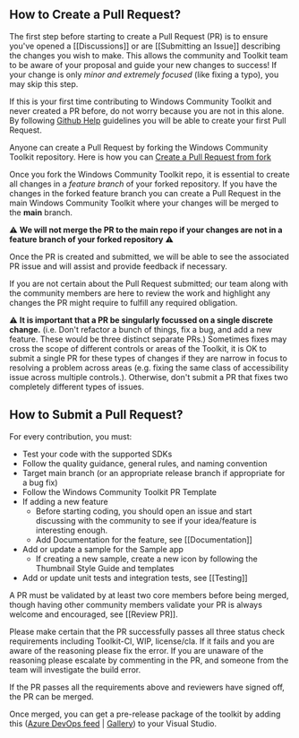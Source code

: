 ## How to Create a Pull Request?
The first step before starting to create a Pull Request (PR) is to ensure you've opened a [[Discussions]] or are [[Submitting an Issue]] describing the changes you wish to make. This allows the community and Toolkit team to be aware of your proposal and guide your new changes to success! If your change is only _minor and extremely focused_ (like fixing a typo), you may skip this step.

If this is your first time contributing to Windows Community Toolkit and never created a PR before, do not worry because you are not in this alone. By following [Github Help](https://docs.github.com/en/github/collaborating-with-issues-and-pull-requests/creating-a-pull-request) guidelines you will be able to create your first Pull Request.

Anyone can create a Pull Request by forking the Windows Community Toolkit repository. Here is how you can [Create a Pull Request from fork](https://docs.github.com/en/github/collaborating-with-issues-and-pull-requests/creating-a-pull-request-from-a-fork)

Once you fork the Windows Community Toolkit repo, it is essential to create all changes in a _feature branch_ of your forked repository. If you have the changes in the forked feature branch you can create a Pull Request in the main Windows Community Toolkit where your changes will be merged to the **main** branch. 

:warning: **We will not merge the PR to the main repo if your changes are not in a feature branch of your forked repository** :warning:
 
Once the PR is created and submitted, we will be able to see the associated PR issue and will assist and provide feedback if necessary.

If you are not certain about the Pull Request submitted; our team along with the community members are here to review the work and highlight any changes the PR might require to fulfill any required obligation.

:warning: **It is important that a PR be singularly focussed on a single discrete change.** (i.e. Don't refactor a bunch of things, fix a bug, and add a new feature. These would be three distinct separate PRs.) Sometimes fixes may cross the scope of different controls or areas of the Toolkit, it is OK to submit a single PR for these types of changes if they are narrow in focus to resolving a problem across areas (e.g. fixing the same class of accessibility issue across multiple controls.). Otherwise, don't submit a PR that fixes two completely different types of issues.

## How to Submit a Pull Request?

For every contribution, you must:
* Test your code with the supported SDKs
* Follow the quality guidance, general rules, and naming convention
* Target main branch (or an appropriate release branch if appropriate for a bug fix)
* Follow the Windows Community Toolkit PR Template 
* If adding a new feature
  * Before starting coding, you should open an issue and start discussing with the community to see if your idea/feature is interesting enough.
  * Add Documentation for the feature, see [[Documentation]]
* Add or update a sample for the Sample app
  * If creating a new sample, create a new icon by following the Thumbnail Style Guide and templates
* Add or update unit tests and integration tests, see [[Testing]]

A PR must be validated by at least two core members before being merged, though having other community members validate your PR is always welcome and encouraged, see [[Review PR]].

Please make certain that the PR successfully passes all three status check requirements including Toolkit-CI, WIP, license/cla. If it fails and you are aware of the reasoning please fix the error. If you are unaware of the reasoning please escalate by commenting in the PR, and someone from the team will investigate the build error. 

If the PR passes all the requirements above and reviewers have signed off, the PR can be merged.

Once merged, you can get a pre-release package of the toolkit by adding this ([Azure DevOps feed](https://pkgs.dev.azure.com/dotnet/WindowsCommunityToolkit/_packaging/WindowsCommunityToolkit-MainLatest/nuget/v3/index.json) | [Gallery](https://dev.azure.com/dotnet/WindowsCommunityToolkit/_packaging?_a=feed&feed=WindowsCommunityToolkit-MainLatest)) to your Visual Studio.
